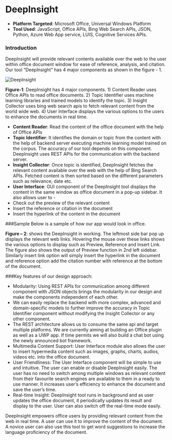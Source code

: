 # DeepInsight

* **Platform Targeted**: 	Microsoft Office, Universal Windows Platform
* **Tool Used**: 	JavaScript, Office APIs, Bing Web Search APIs, JSON, Python, Azure Web App service, LUIS, Cognitive Services APIs.

### Introduction
DeepInsight will provide relevant contents available over the web to the user within office document window for ease of reference, analysis, and citation. Our tool “DeepInsight” has 4 major components as shown in the figure - 1. 

![DeepInsight](http://i.imgur.com/DYEY9G8.png?1)

**Figure-1**: DeepInsight has 4 major components. 1) Content Reader uses Office APIs to read office documents. 2) Topic Identifier uses machine learning libraries and trained models to identify the topic. 3) Insight Collector uses bing web search apis to fetch relevant content from the world wide web. 4) User Interface displays the various options to the users to enhance the documents in real time.

*	**Content Reader**: Read the content of the office document with the help of Office APIs
*	**Topic Identifier**: It identifies the domain or topic from the content with the help of backend server executing machine learning model trained on the corpus. The accuracy of our tool depends on this component. DeepInsight uses REST APIs for the communication with the backend server.
*	**Insight Collector**: Once topic is identified, DeepInsight fetches the relevant content available over the web with the help of Bing Search APIs. Fetched content is then sorted based on the different parameters such as relevance, date etc.
 *	**User Interface**: GUI component of the DeepInsight tool displays the content in the same window as office document in a pop-up sidebar. It also allows user to -
 *	Check out the preview of the relevant content
 *	Insert the reference or citation in the document
 *	Insert the hyperlink of the content in the document

###Sample
Below is a sample of how our app would look in office.

 

**Figure – 2**: shows the DeepInsight in working.  The leftmost side bar pop up displays the relevant web links. Hovering the mouse over these links shows the various options to display such as Preview, Reference and Insert Link. The figure also shows the output of Preview function in 2nd left sidebar. Similarly insert link option will simply insert the hyperlink in the document and reference option add the citation number with reference at the bottom of the document. 


###Key features of our design approach:
*	Modularity: Using REST APIs for communication among different component with JSON objects brings the modularity in our design and make the components independent of each other. 
 *	We can easily replace the backend with more complex, advanced and domain-specific models to further improve the accuracy in Topic Identifier component without modifying the Insight Collector or any other component.
 *	The REST architecture allows us to consume the same api and target multiple platforms. We are currently aiming at building an Office plugin as well as a UWP app. If time permits we will also build a chat bot using the newly announced bot framework.
*	Multimedia Content Support: User Interface module also allows the user to insert hypermedia content such as images, graphs, charts, audios, videos etc. into the office document.  
*	User Friendliness: The User Interface component will be simple to use and intuitive. The user can enable or disable DeepInsight easily. The user has no need to switch among multiple windows as relevant content from their favourite search engines are available to them in a ready to use manner.  It increases user’s efficiency to enhance the document and save the user’s time. 
*	Real-time Insight: DeepInsight tool runs in background and as user updates the office document, it periodically updates its result and display to the user. User can also switch off the real-time mode easily. 

DeepInsight empowers office users by providing relevant content from the web in real time. A user can use it to improve the content of the document. A novice user can also use this tool to get word suggestions to increase the language proficiency of the document. 








